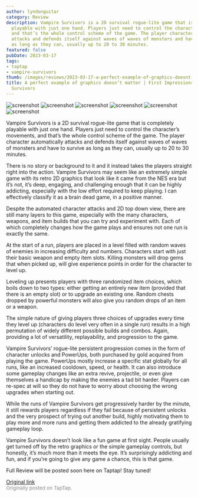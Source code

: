 ```yaml
---
author: lyndonguitar
category: Review
description: Vampire Survivors is a 2D survival rogue-lite game that is completely
  playable with just one hand. Players just need to control the character’s movements,
  and that’s the whole control scheme of the game. The player character automatically
  attacks and defends itself against waves of waves of monsters and have to survive
  as long as they can, usually up to 20 to 30 minutes.
featured: false
pubDate: 2023-03-17
tags:
- taptap
- vampire-survivors
thumb: /images/reviews/2023-03-17-a-perfect-example-of-graphics-doesnt-matter--first-impressions---vampire-survivors-0.avif
title: A perfect example of graphics doesn’t matter | First Impressions - Vampire
  Survivors
---
```


<div class="gallery">
  <img src="/images/reviews/2023-03-17-a-perfect-example-of-graphics-doesnt-matter--first-impressions---vampire-survivors-0.avif" alt="screenshot" />
  <img src="/images/reviews/2023-03-17-a-perfect-example-of-graphics-doesnt-matter--first-impressions---vampire-survivors-1.avif" alt="screenshot" />
  <img src="/images/reviews/2023-03-17-a-perfect-example-of-graphics-doesnt-matter--first-impressions---vampire-survivors-2.avif" alt="screenshot" />
  <img src="/images/reviews/2023-03-17-a-perfect-example-of-graphics-doesnt-matter--first-impressions---vampire-survivors-3.avif" alt="screenshot" />
  <img src="/images/reviews/2023-03-17-a-perfect-example-of-graphics-doesnt-matter--first-impressions---vampire-survivors-4.avif" alt="screenshot" />
  <img src="/images/reviews/2023-03-17-a-perfect-example-of-graphics-doesnt-matter--first-impressions---vampire-survivors-5.avif" alt="screenshot" />
</div>

Vampire Survivors is a 2D survival rogue-lite game that is completely playable with just one hand. Players just need to control the character’s movements, and that’s the whole control scheme of the game. The player character automatically attacks and defends itself against waves of waves of monsters and have to survive as long as they can, usually up to 20 to 30 minutes.

There is no story or background to it and it instead takes the players straight right into the action. Vampire Survivors may seem like an extremely simple game with its retro 2D graphics that look like it came from the NES era but it’s not, it’s deep, engaging, and challenging enough that it can be highly addicting, especially with the low effort required to keep playing. I can effectively classify it as a brain dead game, in a positive manner.

Despite the automated character attacks and 2D top down view, there are still many layers to this game, especially with the many characters, weapons, and item builds that you can try and experiment with. Each of which completely changes how the game plays and ensures not one run is exactly the same.

At the start of a run, players are placed in a level filled with random waves of enemies in increasing difficulty and numbers. Characters start with just their basic weapon and empty item slots. Killing monsters will drop gems that when picked up, will give experience points in order for the character to level up.

Leveling up presents players with three randomized item choices, which boils down to two types: either getting an entirely new item (provided that there is an empty slot) or to upgrade an existing one. Random chests dropped by powerful monsters will also give you random drops of an item or a weapon.

The simple nature of giving players three choices of upgrades every time they level up (characters do level very often in a single run) results in a high permutation of widely different possible builds and combos. Again, providing a lot of versatility, replayability, and progression to the game.

Vampire Survivors’ rogue-lite persistent progression comes in the form of character unlocks and PowerUps, both purchased by gold acquired from playing the game. PowerUps mostly increase a specific stat globally for all runs, like an increased cooldown, speed, or health. It can also introduce some gameplay changes like an extra revive, projectile, or even give themselves a handicap by making the enemies a tad bit harder. Players can re-spec at will so they do not have to worry about choosing the wrong upgrades when starting out.

While the runs of Vampire Survivors get progressively harder by the minute, it still rewards players regardless if they fail because of persistent unlocks and the very prospect of trying out another build, highly motivating them to play more and more runs and getting them addicted to the already gratifying gameplay loop.

Vampire Survivors doesn’t look like a fun game at first sight. People usually get turned off by the retro graphics or the simple gameplay controls, but honestly, it’s much more than it meets the eye. It’s surprisingly addicting and fun, and if you’re going to give any game a chance, this is that game.

Full Review will be posted soon here on Taptap! Stay tuned!

[Original link](https://www.taptap.io/post/4820169)<br><span style="font-size: 0.95em; color: #888;">Originally posted on TapTap.</span>